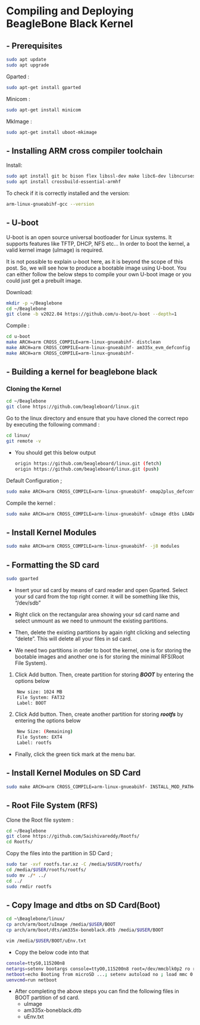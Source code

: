 # Compiling and Deploying BeagleBone Black Kernel

## - Prerequisites

```bash
sudo apt update
sudo apt upgrade
```

Gparted :

```bash
sudo apt-get install gparted
```

Minicom :

```bash
sudo apt-get install minicom
```

MkImage :

```bash
sudo apt-get install uboot-mkimage
```



## - Installing ARM cross compiler toolchain

Install:

```bash
sudo apt install git bc bison flex libssl-dev make libc6-dev libncurses5-dev
sudo apt install crossbuild-essential-armhf
```

To check if it is correctly installed and the version:

```bash
arm-linux-gnueabihf-gcc --version	
```



## - U-boot

U-boot is an open source universal bootloader for Linux systems. It  supports features like TFTP, DHCP, NFS etc… In order to boot the kernel, a valid kernel image (uImage) is required.

It is not possible to  explain u-boot here, as it is beyond the scope of this post. So, we will see how to produce a bootable image using U-boot. You can either follow the below steps to compile your own U-boot image or you could just get a prebuilt image.

Download:

```bash
mkdir -p ~/Beaglebone
cd ~/Beaglebone
git clone -b v2022.04 https://github.com/u-boot/u-boot --depth=1
```

Compile :

```bash
cd u-boot
make ARCH=arm CROSS_COMPILE=arm-linux-gnueabihf- distclean
make ARCH=arm CROSS_COMPILE=arm-linux-gnueabihf- am335x_evm_defconfig
make ARCH=arm CROSS_COMPILE=arm-linux-gnueabihf-
```

## - Building a kernel for beaglebone black

### Cloning the Kernel

```bash
cd ~/Beaglebone
git clone https://github.com/beagleboard/linux.git
```

Go to the linux directory and ensure that you have cloned the correct repo by executing the following command :

```bash
cd linux/
git remote -v 
```

- You should get this below output

  ```bash
  origin https://github.com/beagleboard/linux.git (fetch)
  origin https://github.com/beagleboard/linux.git (push)
  ```

Default Configuration ;

```bash
sudo make ARCH=arm CROSS_COMPILE=arm-linux-gnueabihf- omap2plus_defconfig
```

Compile the kernel :

```bash
sudo make ARCH=arm CROSS_COMPILE=arm-linux-gnueabihf- uImage dtbs LOADADDR=0x80008000 -j8
```

## - Install Kernel Modules

```bash
sudo make ARCH=arm CROSS_COMPILE=arm-linux-gnueabihf- -j8 modules
```



## - Formatting the SD card

```bash
sudo gparted
```

- Insert your sd card by means of card reader and open Gparted. Select  your sd card from the top right corner. it will be something like this,  “/dev/sdb”

- Right click on the rectangular area showing your sd card name and select unmount as we need to unmount the existing partitions. 
- Then, delete the existing partitions by again right clicking and selecting “delete”. This will delete all your files in sd card.
- We need two partitions in order to boot the kernel, one is for storing  the bootable images and another one is for storing the minimal RFS(Root  File System).

1. Click Add button. Then, create partition for storing ***BOOT*** by entering the options below

```bash
    New size: 1024 MB
    File System: FAT32
    Label: BOOT
```

2. Click Add button. Then, create another partition for storing ***rootfs*** by entering the options below

```bash
    New Size: (Remaining)
    File System: EXT4
    Label: rootfs
```

- Finally, click the green tick mark at the menu bar. 

## -  Install Kernel Modules on SD Card

```bash
sudo make ARCH=arm CROSS_COMPILE=arm-linux-gnueabihf- INSTALL_MOD_PATH=/media/$USER/rootfs/ modules_install
```

## - Root File System (RFS)

Clone the Root file system :

```bash
cd ~/Beaglebone
git clone https://github.com/Saishivareddy/Rootfs/
cd Rootfs/
```

Copy the files into the partition in SD Card ;

```bash
sudo tar -xvf rootfs.tar.xz -C /media/$USER/rootfs/
cd /media/$USER/rootfs/rootfs/
sudo mv ./* ../
cd ../
sudo rmdir rootfs
```

## - Copy Image and dtbs on SD Card(Boot)

```bash
cd ~\Beaglebone/linux/
cp arch/arm/boot/uImage /media/$USER/BOOT
cp arch/arm/boot/dts/am335x-boneblack.dtb /media/$USER/BOOT
```

```bash
vim /media/$USER/BOOT/uEnv.txt
```

- Copy the below code into that

```bash
console=ttyS0,115200n8
netargs=setenv bootargs console=ttyO0,115200n8 root=/dev/mmcblk0p2 ro rootfstype=ext4 rootwait debug earlyprintk mem=512M
netboot=echo Booting from microSD ...; setenv autoload no ; load mmc 0:1 ${loadaddr} uImage ; load mmc 0:1 ${fdtaddr} am335x-boneblack.dtb ; run netargs ; bootm ${loadaddr} - ${fdtaddr}
uenvcmd=run netboot
```

- After completing the above steps you can find the following files in BOOT partition of sd card.
  - uImage
  - am335x-boneblack.dtb
  - uEnv.txt
